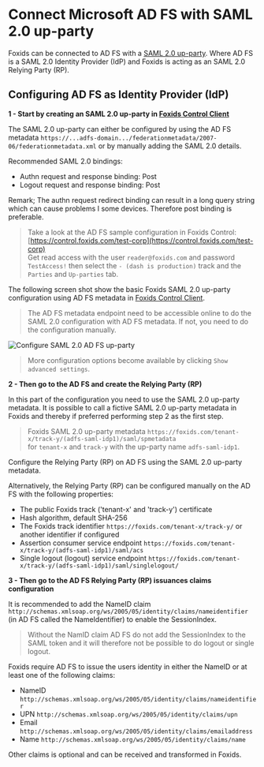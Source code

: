 # Connect Microsoft AD FS with SAML 2.0 up-party

Foxids can be connected to AD FS with a [SAML 2.0 up-party](up-party-saml-2.0.md). Where AD FS is a SAML 2.0 Identity Provider (IdP) and Foxids is acting as an SAML 2.0 Relying Party (RP).
 
## Configuring AD FS as Identity Provider (IdP)

**1 - Start by creating an SAML 2.0 up-party in [Foxids Control Client](control.md#foxids-control-client)**

The SAML 2.0 up-party can either be configured by using the AD FS metadata `https://...adfs-domain.../federationmetadata/2007-06/federationmetadata.xml` or by manually adding the SAML 2.0 details.

Recommended SAML 2.0 bindings:
- Authn request and response binding: Post
- Logout request and response binding: Post

Remark; The authn request redirect binding can result in a long query string which can cause problems I some devices. Therefore post binding is preferable.

> Take a look at the AD FS sample configuration in Foxids Control: [https://control.foxids.com/test-corp](https://control.foxids.com/test-corp)  
> Get read access with the user `reader@foxids.com` and password `TestAccess!` then select the `- (dash is production)` track and the `Parties` and `Up-parties` tab.

The following screen shot show the basic Foxids SAML 2.0 up-party configuration using AD FS metadata in [Foxids Control Client](control.md#foxids-control-client).

> The AD FS metadata endpoint need to be accessible online to do the SAML 2.0 configuration with AD FS metadata. If not, you need to do the configuration manually.

![Configure SAML 2.0 AD FS up-party](images/configure-saml-adfs-up-party.png)

> More configuration options become available by clicking `Show advanced settings`.

**2 - Then go to the AD FS and create the Relying Party (RP)**

In this part of the configuration you need to use the SAML 2.0 up-party metadata. It is possible to call a fictive SAML 2.0 up-party metadata in Foxids and thereby if preferred performing step 2 as the first step.

> Foxids SAML 2.0 up-party metadata `https://foxids.com/tenant-x/track-y/(adfs-saml-idp1)/saml/spmetadata`  
> for `tenant-x` and `track-y` with the up-party name `adfs-saml-idp1`.

Configure the Relying Party (RP) on AD FS using the SAML 2.0 up-party metadata.

Alternatively, the Relying Party (RP) can be configured manually on the AD FS with the following properties:

- The public Foxids track ('tenant-x' and 'track-y') certificate
- Hash algorithm, default SHA-256
- The Foxids track identifier `https://foxids.com/tenant-x/track-y/` or another identifier if configured
- Assertion consumer service endpoint `https://foxids.com/tenant-x/track-y/(adfs-saml-idp1)/saml/acs`
- Single logout (logout) service endpoint `https://foxids.com/tenant-x/track-y/(adfs-saml-idp1)/saml/singlelogout/`

**3 - Then go to the AD FS Relying Party (RP) issuances claims configuration**

It is recommended to add the NameID claim `http://schemas.xmlsoap.org/ws/2005/05/identity/claims/nameidentifier` (in AD FS called the NameIdentifier) to enable the SessionIndex. 

> Without the NamID claim AD FS do not add the SessionIndex to the SAML token and it will therefore not be possible to do logout or single logout.

Foxids require AD FS to issue the users identity in either the NameID or at least one of the following claims:

- NameID `http://schemas.xmlsoap.org/ws/2005/05/identity/claims/nameidentifier`
- UPN `http://schemas.xmlsoap.org/ws/2005/05/identity/claims/upn`
- Email `http://schemas.xmlsoap.org/ws/2005/05/identity/claims/emailaddress`
- Name `http://schemas.xmlsoap.org/ws/2005/05/identity/claims/name`

Other claims is optional and can be received and transformed in Foxids.

